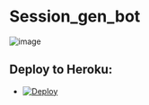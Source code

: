 # Session_gen_bot

![image](https://user-images.githubusercontent.com/96438111/160457001-26f71464-826e-405b-816a-f66252c68c80.png)





## Deploy to Heroku:
- [![Deploy](https://www.herokucdn.com/deploy/button.svg)](https://heroku.com/deploy)
